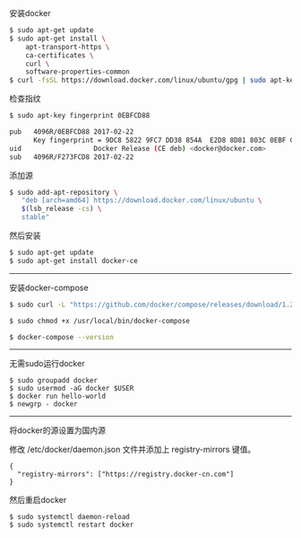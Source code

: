 安装docker

```sh
$ sudo apt-get update
$ sudo apt-get install \
    apt-transport-https \
    ca-certificates \
    curl \
    software-properties-common
$ curl -fsSL https://download.docker.com/linux/ubuntu/gpg | sudo apt-key add -
```

检查指纹

```sh
$ sudo apt-key fingerprint 0EBFCD88

pub   4096R/0EBFCD88 2017-02-22
      Key fingerprint = 9DC8 5822 9FC7 DD38 854A  E2D8 8D81 803C 0EBF CD88
uid                  Docker Release (CE deb) <docker@docker.com>
sub   4096R/F273FCD8 2017-02-22
```

添加源

```sh
$ sudo add-apt-repository \
   "deb [arch=amd64] https://download.docker.com/linux/ubuntu \
   $(lsb_release -cs) \
   stable"
```

然后安装

```sh
$ sudo apt-get update
$ sudo apt-get install docker-ce
```

----

安装docker-compose

```sh
$ sudo curl -L "https://github.com/docker/compose/releases/download/1.22.0/docker-compose-$(uname -s)-$(uname -m)" -o /usr/local/bin/docker-compose
```

```sh
$ sudo chmod +x /usr/local/bin/docker-compose
```

```sh
$ docker-compose --version
```

----

无需sudo运行docker

```
$ sudo groupadd docker
$ sudo usermod -aG docker $USER
$ docker run hello-world
$ newgrp - docker
```

----

将docker的源设置为国内源

修改 /etc/docker/daemon.json 文件并添加上 registry-mirrors 键值。

```
{
  "registry-mirrors": ["https://registry.docker-cn.com"]
}
```

然后重启docker

```
$ sudo systemctl daemon-reload
$ sudo systemctl restart docker
```
